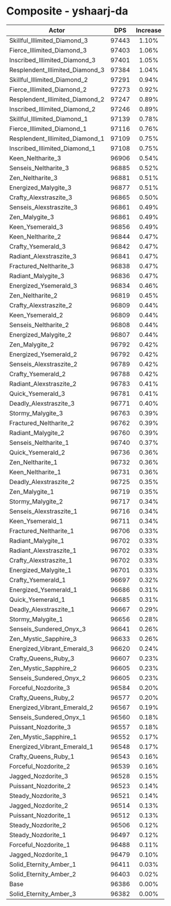 # Composite - yshaarj-da
| Actor | DPS | Increase |
|---|:---:|:---:|
|Skillful_Illimited_Diamond_3|97443|1.10%|
|Fierce_Illimited_Diamond_3|97403|1.06%|
|Inscribed_Illimited_Diamond_3|97401|1.05%|
|Resplendent_Illimited_Diamond_3|97384|1.04%|
|Skillful_Illimited_Diamond_2|97291|0.94%|
|Fierce_Illimited_Diamond_2|97273|0.92%|
|Resplendent_Illimited_Diamond_2|97247|0.89%|
|Inscribed_Illimited_Diamond_2|97246|0.89%|
|Skillful_Illimited_Diamond_1|97139|0.78%|
|Fierce_Illimited_Diamond_1|97116|0.76%|
|Resplendent_Illimited_Diamond_1|97109|0.75%|
|Inscribed_Illimited_Diamond_1|97108|0.75%|
|Keen_Neltharite_3|96906|0.54%|
|Senseis_Neltharite_3|96885|0.52%|
|Zen_Neltharite_3|96881|0.51%|
|Energized_Malygite_3|96877|0.51%|
|Crafty_Alexstraszite_3|96865|0.50%|
|Senseis_Alexstraszite_3|96861|0.49%|
|Zen_Malygite_3|96861|0.49%|
|Keen_Ysemerald_3|96856|0.49%|
|Keen_Neltharite_2|96844|0.47%|
|Crafty_Ysemerald_3|96842|0.47%|
|Radiant_Alexstraszite_3|96841|0.47%|
|Fractured_Neltharite_3|96838|0.47%|
|Radiant_Malygite_3|96836|0.47%|
|Energized_Ysemerald_3|96834|0.46%|
|Zen_Neltharite_2|96819|0.45%|
|Crafty_Alexstraszite_2|96809|0.44%|
|Keen_Ysemerald_2|96809|0.44%|
|Senseis_Neltharite_2|96808|0.44%|
|Energized_Malygite_2|96807|0.44%|
|Zen_Malygite_2|96792|0.42%|
|Energized_Ysemerald_2|96792|0.42%|
|Senseis_Alexstraszite_2|96789|0.42%|
|Crafty_Ysemerald_2|96788|0.42%|
|Radiant_Alexstraszite_2|96783|0.41%|
|Quick_Ysemerald_3|96781|0.41%|
|Deadly_Alexstraszite_3|96771|0.40%|
|Stormy_Malygite_3|96763|0.39%|
|Fractured_Neltharite_2|96762|0.39%|
|Radiant_Malygite_2|96760|0.39%|
|Senseis_Neltharite_1|96740|0.37%|
|Quick_Ysemerald_2|96736|0.36%|
|Zen_Neltharite_1|96732|0.36%|
|Keen_Neltharite_1|96731|0.36%|
|Deadly_Alexstraszite_2|96725|0.35%|
|Zen_Malygite_1|96719|0.35%|
|Stormy_Malygite_2|96717|0.34%|
|Senseis_Alexstraszite_1|96716|0.34%|
|Keen_Ysemerald_1|96711|0.34%|
|Fractured_Neltharite_1|96706|0.33%|
|Radiant_Malygite_1|96702|0.33%|
|Radiant_Alexstraszite_1|96702|0.33%|
|Crafty_Alexstraszite_1|96702|0.33%|
|Energized_Malygite_1|96701|0.33%|
|Crafty_Ysemerald_1|96697|0.32%|
|Energized_Ysemerald_1|96686|0.31%|
|Quick_Ysemerald_1|96685|0.31%|
|Deadly_Alexstraszite_1|96667|0.29%|
|Stormy_Malygite_1|96656|0.28%|
|Senseis_Sundered_Onyx_3|96641|0.26%|
|Zen_Mystic_Sapphire_3|96633|0.26%|
|Energized_Vibrant_Emerald_3|96620|0.24%|
|Crafty_Queens_Ruby_3|96607|0.23%|
|Zen_Mystic_Sapphire_2|96605|0.23%|
|Senseis_Sundered_Onyx_2|96605|0.23%|
|Forceful_Nozdorite_3|96584|0.20%|
|Crafty_Queens_Ruby_2|96577|0.20%|
|Energized_Vibrant_Emerald_2|96567|0.19%|
|Senseis_Sundered_Onyx_1|96560|0.18%|
|Puissant_Nozdorite_3|96557|0.18%|
|Zen_Mystic_Sapphire_1|96552|0.17%|
|Energized_Vibrant_Emerald_1|96548|0.17%|
|Crafty_Queens_Ruby_1|96543|0.16%|
|Forceful_Nozdorite_2|96539|0.16%|
|Jagged_Nozdorite_3|96528|0.15%|
|Puissant_Nozdorite_2|96523|0.14%|
|Steady_Nozdorite_3|96521|0.14%|
|Jagged_Nozdorite_2|96514|0.13%|
|Puissant_Nozdorite_1|96512|0.13%|
|Steady_Nozdorite_2|96506|0.12%|
|Steady_Nozdorite_1|96497|0.12%|
|Forceful_Nozdorite_1|96488|0.11%|
|Jagged_Nozdorite_1|96479|0.10%|
|Solid_Eternity_Amber_1|96411|0.03%|
|Solid_Eternity_Amber_2|96403|0.02%|
|Base|96386|0.00%|
|Solid_Eternity_Amber_3|96382|0.00%|
